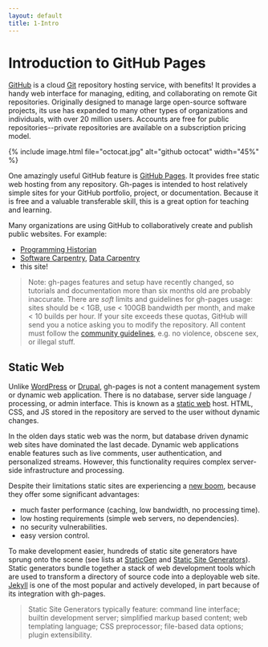 ```yaml
---
layout: default
title: 1-Intro
---
```


# Introduction to GitHub Pages

[GitHub](https://github.com/) is a cloud [Git](https://git-scm.com/) repository hosting service, with benefits!
It provides a handy web interface for managing, editing, and collaborating on remote Git repositories.
Originally designed to manage large open-source software projects, its use has expanded to many other types of organizations and individuals, with over 20 million users.
Accounts are free for public repositories--private repositories are available on a subscription pricing model.

{% include image.html file="octocat.jpg" alt="github octocat" width="45%" %}

One amazingly useful GitHub feature is [GitHub Pages](https://guides.github.com/features/pages/).
It provides free static web hosting from any repository.
Gh-pages is intended to host relatively simple sites for your GitHub portfolio, project, or documentation.
Because it is free and a valuable transferable skill, this is a great option for teaching and learning.

Many organizations are using GitHub to collaboratively create and publish public websites. 
For example: 
- [Programming Historian](http://programminghistorian.org/)
- [Software Carpentry](https://software-carpentry.org/), [Data Carpentry](http://www.datacarpentry.org/)
- this site!

> Note: gh-pages features and setup have recently changed, so tutorials and documentation more than six months old are probably inaccurate.
> There are *soft* limits and guidelines for gh-pages usage: sites should be < 1GB, use < 100GB bandwidth per month, and make < 10 builds per hour.
> If your site exceeds these quotas, GitHub will send you a notice asking you to modify the repository.
> All content must follow the [community guidelines](https://help.github.com/articles/github-community-guidelines/), e.g. no violence, obscene sex, or illegal stuff.

## Static Web

Unlike [WordPress](https://wordpress.com/) or [Drupal](https://www.drupal.org/), gh-pages is not a content management system or dynamic web application.
There is no database, server side language / processing, or admin interface.
This is known as a [static web](https://en.wikipedia.org/wiki/Static_web_page) host. 
HTML, CSS, and JS stored in the repository are served to the user without dynamic changes.

In the olden days static web was the norm, but database driven dynamic web sites have dominated the last decade.
Dynamic web applications enable features such as live comments, user authentication, and personalized streams. 
However, this functionality requires complex server-side infrastructure and processing.

Despite their limitations static sites are experiencing a [new boom](https://www.smashingmagazine.com/2015/11/modern-static-website-generators-next-big-thing/), because they offer some significant advantages:
- much faster performance (caching, low bandwidth, no processing time).
- low hosting requirements (simple web servers, no dependencies).
- no security vulnerabilities.
- easy version control.

To make development easier, hundreds of static site generators have sprung onto the scene (see lists at [StaticGen](https://www.staticgen.com/) and [Static Site Generators](https://staticsitegenerators.net/)).
Static generators bundle together a stack of web development tools which are used to transform a directory of source code into a deployable web site.
[Jekyll](https://jekyllrb.com/) is one of the most popular and actively developed, in part because of its integration with gh-pages.

> Static Site Generators typically feature: command line interface; builtin development server; simplified markup based content; web templating language; CSS preprocessor; file-based data options; plugin extensibility. 
